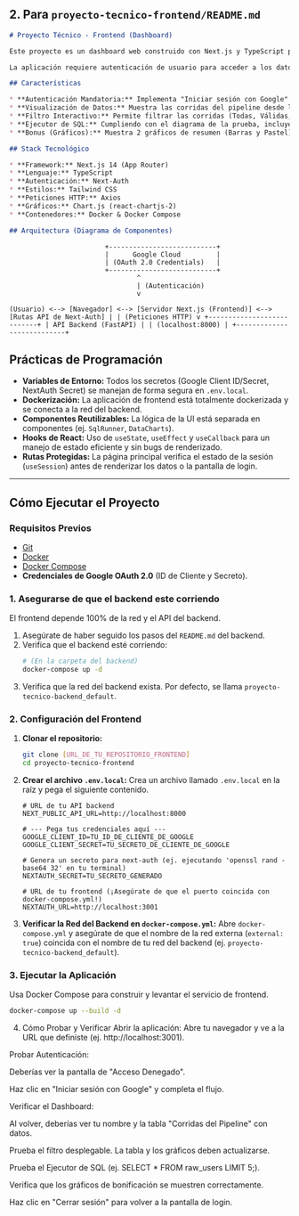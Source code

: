 ## 2. Para `proyecto-tecnico-frontend/README.md`

```markdown
# Proyecto Técnico - Frontend (Dashboard)

Este proyecto es un dashboard web construido con Next.js y TypeScript para visualizar los datos procesados por el [proyecto backend de ETL](URL_DE_TU_REPOSITORIO_BACKEND).

La aplicación requiere autenticación de usuario para acceder a los datos.

## Características

* **Autenticación Mandatoria:** Implementa "Iniciar sesión con Google" (OAuth 2.0) usando **Next-Auth**. Las rutas están protegidas.
* **Visualización de Datos:** Muestra las corridas del pipeline desde la "tabla cabecera" (`/etl_runs`).
* **Filtro Interactivo:** Permite filtrar las corridas (Todas, Válidas, Con Errores) y la UI se actualiza reactivamente.
* **Ejecutor de SQL:** Cumpliendo con el diagrama de la prueba, incluye un componente para ejecutar consultas `SELECT` de forma segura contra la base de datos del backend.
* **Bonus (Gráficos):** Muestra 2 gráficos de resumen (Barras y Pastel) usando **Chart.js**, que también reaccionan al filtro de datos.

## Stack Tecnológico

* **Framework:** Next.js 14 (App Router)
* **Lenguaje:** TypeScript
* **Autenticación:** Next-Auth
* **Estilos:** Tailwind CSS
* **Peticiones HTTP:** Axios
* **Gráficos:** Chart.js (react-chartjs-2)
* **Contenedores:** Docker & Docker Compose

## Arquitectura (Diagrama de Componentes)
```
                            +---------------------------+
                            |      Google Cloud         |
                            | (OAuth 2.0 Credentials)   |
                            +---------------------------+
                                    ^
                                    | (Autenticación)
                                    v
```(Usuario) <--> [Navegador] <--> [Servidor Next.js (Frontend)] <--> [Rutas API de Next-Auth] | | (Peticiones HTTP) v +---------------------------+ | API Backend (FastAPI) | | (localhost:8000) | +---------------------------+```


## Prácticas de Programación

* **Variables de Entorno:** Todos los secretos (Google Client ID/Secret, NextAuth Secret) se manejan de forma segura en `.env.local`.
* **Dockerización:** La aplicación de frontend está totalmente dockerizada y se conecta a la red del backend.
* **Componentes Reutilizables:** La lógica de la UI está separada en componentes (ej. `SqlRunner`, `DataCharts`).
* **Hooks de React:** Uso de `useState`, `useEffect` y `useCallback` para un manejo de estado eficiente y sin bugs de renderizado.
* **Rutas Protegidas:** La página principal verifica el estado de la sesión (`useSession`) antes de renderizar los datos o la pantalla de login.

---

## Cómo Ejecutar el Proyecto

### Requisitos Previos

* [Git](https://git-scm.com/)
* [Docker](https://www.docker.com/)
* [Docker Compose](https://docs.docker.com/compose/)
* **Credenciales de Google OAuth 2.0** (ID de Cliente y Secreto).

### 1. Asegurarse de que el backend este corriendo

El frontend depende 100% de la red y el API del backend.

1.  Asegúrate de haber seguido los pasos del `README.md` del backend.
2.  Verifica que el backend esté corriendo:
    ```bash
    # (En la carpeta del backend)
    docker-compose up -d
    ```
3.  Verifica que la red del backend exista. Por defecto, se llama `proyecto-tecnico-backend_default`.

### 2. Configuración del Frontend

1.  **Clonar el repositorio:**
    ```bash
    git clone [URL_DE_TU_REPOSITORIO_FRONTEND]
    cd proyecto-tecnico-frontend
    ```

2.  **Crear el archivo `.env.local`:**
    Crea un archivo llamado `.env.local` en la raíz y pega el siguiente contenido.

    ```.env
    # URL de tu API backend
    NEXT_PUBLIC_API_URL=http://localhost:8000
    
    # --- Pega tus credenciales aquí ---
    GOOGLE_CLIENT_ID=TU_ID_DE_CLIENTE_DE_GOOGLE
    GOOGLE_CLIENT_SECRET=TU_SECRETO_DE_CLIENTE_DE_GOOGLE
    
    # Genera un secreto para next-auth (ej. ejecutando 'openssl rand -base64 32' en tu terminal)
    NEXTAUTH_SECRET=TU_SECRETO_GENERADO
    
    # URL de tu frontend (¡Asegúrate de que el puerto coincida con docker-compose.yml!)
    NEXTAUTH_URL=http://localhost:3001 
    ```

3.  **Verificar la Red del Backend en `docker-compose.yml`:**
    Abre `docker-compose.yml` y asegúrate de que el nombre de la red externa (`external: true`) coincida con el nombre de tu red del backend (ej. `proyecto-tecnico-backend_default`).

### 3. Ejecutar la Aplicación

Usa Docker Compose para construir y levantar el servicio de frontend.

```bash
docker-compose up --build -d
```
4. Cómo Probar y Verificar
Abrir la aplicación: Abre tu navegador y ve a la URL que definiste (ej. http://localhost:3001).

Probar Autenticación:

Deberías ver la pantalla de "Acceso Denegado".

Haz clic en "Iniciar sesión con Google" y completa el flujo.

Verificar el Dashboard:

Al volver, deberías ver tu nombre y la tabla "Corridas del Pipeline" con datos.

Prueba el filtro desplegable. La tabla y los gráficos deben actualizarse.

Prueba el Ejecutor de SQL (ej. SELECT * FROM raw_users LIMIT 5;).

Verifica que los gráficos de bonificación se muestren correctamente.

Haz clic en "Cerrar sesión" para volver a la pantalla de login.

